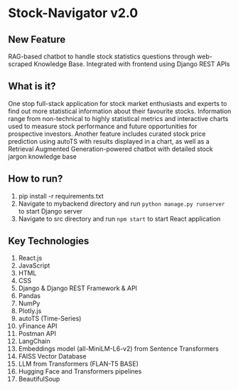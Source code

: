 # Stock-Navigator v2.0

## New Feature
RAG-based chatbot to handle stock statistics questions through web-scraped Knowledge Base. Integrated with frontend using Django REST APIs

## What is it?
One stop full-stack application for stock market enthusiasts and experts to find out more statistical information about their favourite stocks. Information range from non-technical to highly statistical metrics and interactive charts used to measure stock performance and future opportunities for prospective investors. Another feature includes curated stock price prediction using autoTS with results displayed in a chart, as well as a Retrieval Augmented Generation-powered chatbot with detailed stock jargon knowledge base

## How to run?
1. pip install -r requirements.txt
2. Navigate to mybackend directory and run `python manage.py runserver` to start Django server
3. Navigate to src directory and run `npm start` to start React application

## Key Technologies
1. React.js
2. JavaScript
3. HTML
4. CSS
5. Django & Django REST Framework & API
6. Pandas
7. NumPy
8. Plotly.js
9. autoTS (Time-Series)
10. yFinance API
11. Postman API
12. LangChain
13. Embeddings model (all-MiniLM-L6-v2) from Sentence Transformers
14. FAISS Vector Database
15. LLM from Transformers (FLAN-T5 BASE)
16. Hugging Face and Transformers pipelines
17. BeautifulSoup

